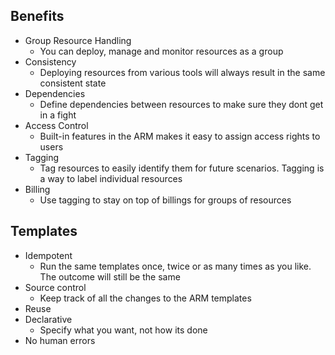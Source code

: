 ## Benefits
* Group Resource Handling
	* You can deploy, manage and monitor resources as a group
* Consistency
	* Deploying resources from various tools will always result in the same consistent state
* Dependencies
	* Define dependencies between resources to make sure they dont get in a fight
* Access Control
	* Built-in features in the ARM makes it easy to assign access rights to users
* Tagging
	* Tag resources to easily identify them for future scenarios. Tagging is a way to label individual resources
* Billing
	* Use tagging to stay on top of billings for groups of resources

## Templates
* Idempotent
	* Run the same templates once, twice or as many times as you like. The outcome will still be the same
* Source control
	* Keep track of all the changes to the ARM templates
* Reuse
* Declarative
	* Specify what you want, not how its done
* No human errors